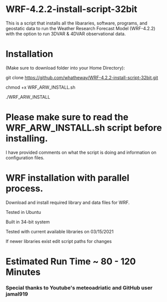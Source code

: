 # WRF-4.2.2-install-script-32bit

This is a script that installs all the libararies, software, programs, and geostatic data to run the Weather Research Forecast Model (WRF-4.2.2) with the option to run 3DVAR & 4DVAR observational data.

# Installation

(Make sure to download folder into your Home Directory):

git clone https://github.com/whatheway/WRF-4.2.2-install-script-32bit.git

chmod +x WRF_ARW_INSTALL.sh

./WRF_ARW_INSTALL
# Please make sure to read the WRF_ARW_INSTALL.sh script before installing.

I have provided comments on what the script is doing and information on configuration files.

# WRF installation with parallel process.

Download and install required library and data files for WRF.

Tested in Ubuntu

Built in 34-bit system

Tested with current available libraries on 03/15/2021

If newer libraries exist edit script paths for changes

# Estimated Run Time ~ 80 - 120 Minutes
### Special thanks to Youtube's meteoadriatic and GitHub user jamal919
